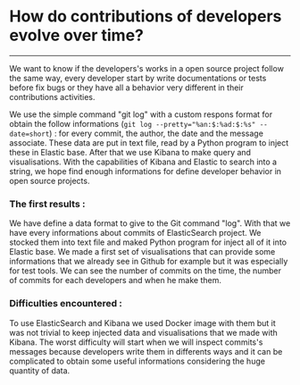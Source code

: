 # **How do contributions of developers evolve over time?**

---

We want to know if the developers's works in a open source project follow the same way, every developer start by write documentations or tests before fix bugs or they have all a behavior very different in their contributions activities.

We use the simple command "git log" with a custom respons format for obtain the follow informations \(`git log --pretty="%an:$:%ad:$:%s" --date=short`\) : for every commit, the author, the date and the message associate. These data are put in text file, read by a Python program to inject these in Elastic base. After that we use Kibana to make query and visualisations. With the capabilities of Kibana and Elastic to search into a string, we hope find enough informations for define developer behavior in open source projects.

### The first results :

We have define a data format to give to the Git command "log". With that we have every informations about commits of ElasticSearch project. We stocked them into text file and maked Python program for inject all of it into Elastic base. We made a first set of visualisations that can provide some informations that we already see in Github for example but it was especially for test tools. We can see the number of commits on the time, the number of commits for each developers and when he make them.

### Difficulties encountered :

To use ElasticSearch and Kibana we used Docker image with them but it was not trivial to keep injected data and visualisations that we made with Kibana. The worst difficulty will start when we will inspect commits's messages because developers write them in differents ways and it can be complicated to obtain some useful informations considering the huge quantity of data.

